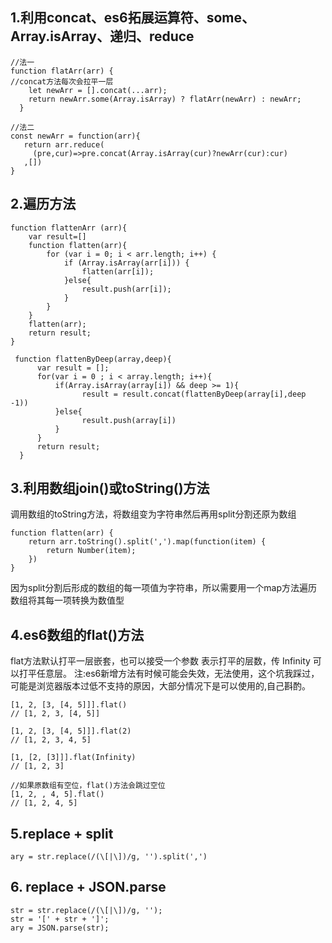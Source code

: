 ## 1.利用concat、es6拓展运算符、some、Array.isArray、递归、reduce
```
//法一
function flatArr(arr) {
//concat方法每次会拉平一层
    let newArr = [].concat(...arr);
    return newArr.some(Array.isArray) ? flatArr(newArr) : newArr;
  }
 
//法二
const newArr = function(arr){
   return arr.reduce(
     (pre,cur)=>pre.concat(Array.isArray(cur)?newArr(cur):cur)
   ,[])
}
```

## 2.遍历方法
```
function flattenArr (arr){
    var result=[]
    function flatten(arr){
        for (var i = 0; i < arr.length; i++) {
            if (Array.isArray(arr[i])) {
                flatten(arr[i]);
            }else{
                result.push(arr[i]);
            }        
        }
    }
    flatten(arr);
    return result;
}
 
 function flattenByDeep(array,deep){
      var result = [];
      for(var i = 0 ; i < array.length; i++){
          if(Array.isArray(array[i]) && deep >= 1){
                result = result.concat(flattenByDeep(array[i],deep -1))
          }else{
                result.push(array[i])
          }
      }
      return result;
  }
```



## 3.利用数组join()或toString()方法
调用数组的toString方法，将数组变为字符串然后再用split分割还原为数组

```
function flatten(arr) {
    return arr.toString().split(',').map(function(item) {
        return Number(item);
    })
} 
```
因为split分割后形成的数组的每一项值为字符串，所以需要用一个map方法遍历数组将其每一项转换为数值型



## 4.es6数组的flat()方法	

flat方法默认打平一层嵌套，也可以接受一个参数 表示打平的层数，传 Infinity 可以打平任意层。
注:es6新增方法有时候可能会失效，无法使用，这个坑我踩过，可能是浏览器版本过低不支持的原因，大部分情况下是可以使用的,自己斟酌。
```
[1, 2, [3, [4, 5]]].flat()
// [1, 2, 3, [4, 5]]
 
[1, 2, [3, [4, 5]]].flat(2)
// [1, 2, 3, 4, 5]
 
[1, [2, [3]]].flat(Infinity)
// [1, 2, 3]
 
//如果原数组有空位，flat()方法会跳过空位
[1, 2, , 4, 5].flat()
// [1, 2, 4, 5]
```



## 5.replace + split

`ary = str.replace(/(\[|\])/g, '').split(',')`



## 6. replace + JSON.parse

```
str = str.replace(/(\[|\])/g, '');
str = '[' + str + ']';
ary = JSON.parse(str);
```


